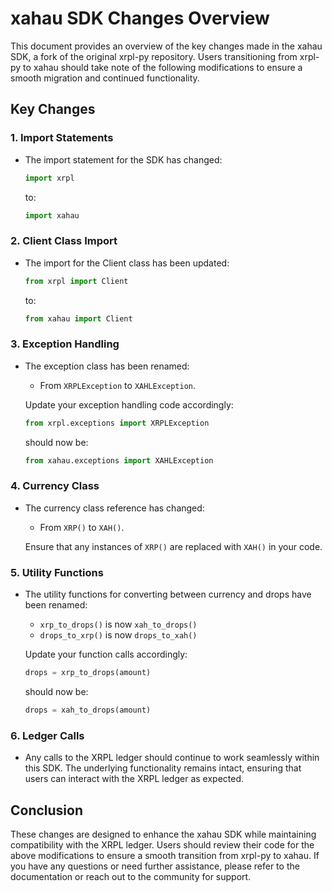 # xahau SDK Changes Overview

This document provides an overview of the key changes made in the xahau SDK, a fork of the original xrpl-py repository. Users transitioning from xrpl-py to xahau should take note of the following modifications to ensure a smooth migration and continued functionality.

## Key Changes

### 1. Import Statements
- The import statement for the SDK has changed:
  ```python
  import xrpl
  ```
  to:
  ```python
  import xahau
  ```

### 2. Client Class Import
- The import for the Client class has been updated:
  ```python
  from xrpl import Client
  ```
  to:
  ```python
  from xahau import Client
  ```

### 3. Exception Handling
- The exception class has been renamed:
  - From `XRPLException` to `XAHLException`.
  
  Update your exception handling code accordingly:
  ```python
  from xrpl.exceptions import XRPLException
  ```
  should now be:
  ```python
  from xahau.exceptions import XAHLException
  ```

### 4. Currency Class
- The currency class reference has changed:
  - From `XRP()` to `XAH()`.
  
  Ensure that any instances of `XRP()` are replaced with `XAH()` in your code.

### 5. Utility Functions
- The utility functions for converting between currency and drops have been renamed:
  - `xrp_to_drops()` is now `xah_to_drops()`
  - `drops_to_xrp()` is now `drops_to_xah()`
  
  Update your function calls accordingly:
  ```python
  drops = xrp_to_drops(amount)
  ```
  should now be:
  ```python
  drops = xah_to_drops(amount)
  ```

### 6. Ledger Calls
- Any calls to the XRPL ledger should continue to work seamlessly within this SDK. The underlying functionality remains intact, ensuring that users can interact with the XRPL ledger as expected.

## Conclusion

These changes are designed to enhance the xahau SDK while maintaining compatibility with the XRPL ledger. Users should review their code for the above modifications to ensure a smooth transition from xrpl-py to xahau. If you have any questions or need further assistance, please refer to the documentation or reach out to the community for support.